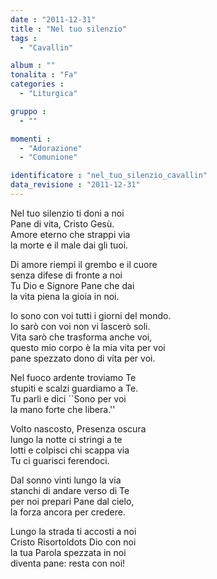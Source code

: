 ```yaml
---
date : "2011-12-31"
title : "Nel tuo silenzio"
tags : 
  - "Cavallin"

album : ""
tonalita : "Fa"
categories : 
  - "Liturgica"

gruppo : 
  - ""

momenti : 
  - "Adorazione"
  - "Comunione"

identificatore : "nel_tuo_silenzio_cavallin"
data_revisione : "2011-12-31"
---
```

  
  
  
 Nel tuo silenzio  ti doni a noi  
 Pane di vita,  Cristo Gesù.  
 Amore eterno  che strappi via  
 la morte e il male  dai gli tuoi.  
  
  
  
  
Di amore riempi il grembo e il cuore   
senza difese di fronte a noi  
Tu Dio e Signore Pane che dai  
la vita piena la gioia in noi.  
  
  
  
Io sono con voi tutti i giorni del mondo.             
Io sarò con voi non vi lascerò soli.  
Vita sarò che trasforma anche voi,  
questo mio corpo è la mia vita per voi  
pane spezzato dono di vita per voi.   
  
  
  
  
Nel fuoco ardente troviamo Te  
stupiti e scalzi guardiamo a Te.  
Tu parli e dici ``Sono per voi  
la mano forte che libera.''  
  
  
  
  
Volto nascosto, Presenza oscura  
lungo la notte ci stringi a te  
lotti e colpisci chi scappa via  
Tu ci guarisci ferendoci.  
  
  
  
  
Dal sonno vinti lungo la via  
stanchi di andare verso di Te  
per noi prepari Pane dal cielo,  
la forza ancora per credere.  
  
  
  
  
Lungo la strada ti accosti a noi  
Cristo Risortoldots Dio con noi  
la tua Parola spezzata in noi  
diventa pane: resta con noi!  
  
  
  
  
  
